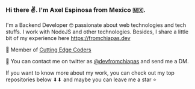 ### Hi there ✌. I'm Axel Espinosa from Mexico 🇲🇽. 

I'm a Backend Developer 🤓 passionate about web technologies and tech stuffs. I work with NodeJS and other technologies. Besides, I share a little bit of my experience here https://fromchiapas.dev

🚩 Member of [Cutting Edge Coders](https://github.com/CuttingEdgeCoders)

👀 You can contact me on twitter as [@devfromchiapas](https://twitter.com/devfromchiapas) and send me a DM.


If you want to know more about my work, you can check out my top repositories below ⬇⬇ and maybe you can leave me a star ⭐
